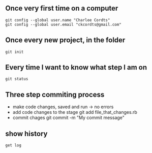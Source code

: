 Once very first time on a computer
-------------------------------

    git config --global user.name "Charlee Cordts"
    git config --global user.email "ckcordts@gmail.com"

Once every new project, in the folder
-------------------------------
    git init

Every time I want to know what step I am on
--------------------------------

    git status

Three step commiting process
----------------------------

* make code changes, saved and run -> no errors
* add code changes to the stage
    git add file_that_changes.rb
* commit chages
    git commit -m "My commit message"

show history
------------

    get log